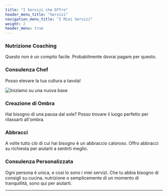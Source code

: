 ```yaml
---
title: "I Servizi che Offro"
header_menu_title: "Servizi"
navigation_menu_title: "I Miei Servizi"
weight: 2
header_menu: true
---
```


### Nutrizione Coaching

Questo non è un compito facile.
Probabilmente dovrai pagare per questo.

### Consulenza Chef

Posso elevare la tua cultura a tavola!

![Iniziamo su una nuova base](images/woman-pouring-juice-on-glass-3184192.jpg)

### Creazione di Ombra

Hai bisogno di una pausa dal sole? Posso trovare il luogo perfetto per rilassarti all'ombra.

### Abbracci

A volte tutto ciò di cui hai bisogno è un abbraccio caloroso. Offro abbracci su richiesta per aiutarti a sentirti meglio.

### Consulenza Personalizzata

Ogni persona è unica, e così lo sono i miei servizi. Che tu abbia bisogno di consigli su cucina, nutrizione o semplicemente di un momento di tranquillità, sono qui per aiutarti.

---
